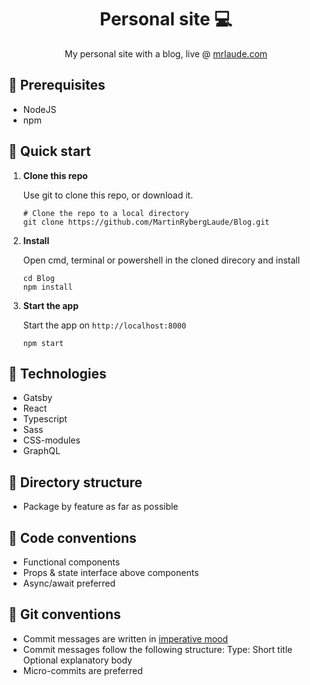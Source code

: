<h1 align="center">
  Personal site 💻
</h1>
<p align="center">
  My personal site with a blog, live @ <a href="https://mrlaude.com">mrlaude.com</a>
</p>

## 📄 Prerequisites

- NodeJS
- npm

## 🚀 Quick start

1.  **Clone this repo**

    Use git to clone this repo, or download it.

    ```shell
    # Clone the repo to a local directory
    git clone https://github.com/MartinRybergLaude/Blog.git
    ```

2.  **Install**

    Open cmd, terminal or powershell in the cloned direcory and install

    ```shell
    cd Blog
    npm install
    ```

3.  **Start the app**

    Start the app on `http://localhost:8000`

    ```shell
    npm start
    ```

## 🧐 Technologies

- Gatsby
- React
- Typescript
- Sass
- CSS-modules
- GraphQL

## 📁 Directory structure

- Package by feature as far as possible

## 📑 Code conventions

- Functional components
- Props & state interface above components
- Async/await preferred

## 📑 Git conventions

- Commit messages are written in <a href="https://en.wikipedia.org/wiki/Imperative_mood">imperative mood</a>
- Commit messages follow the following structure:
  Type: Short title
  Optional explanatory body
- Micro-commits are preferred
